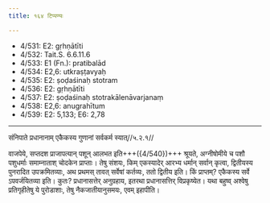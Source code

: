 ```yaml
---
title: १६४ टिप्पण्यः

---
```

- 4/531: E2: gṛhṇātīti
- 4/532: Tait.S. 6.6.11.6
- 4/533: E1 (Fn.): pratibalād
- 4/534: E2,6: utkraṣṭavyaḥ
- 4/535: E2: ṣoḍaśinaḥ stotram
- 4/536: E2: gṛhṇātīti
- 4/537: E2: ṣoḍaśinaḥ stotrakālenāvarjanaṃ
- 4/538: E2,6: anugrahītum
- 4/539: E2: 5,133; E6: 2,78

____________________________________________


संनिपाते प्रधानानाम् एकैकस्य गुणानां सर्वकर्म स्यात्//५.२.१//

वाजपेये, सप्तदश प्राजापत्यान् पशून् आलभत इति+++({4/540})+++ श्रूयते, अग्नीषोमीये च पशौ पशुधर्माः समाम्नाताश् चोदकेन प्राप्ताः। तेषु संशयः, किम् एकस्यादेर् आरभ्य धर्मान् सर्वान् कृत्वा, द्वितीयस्य पुनरादित उपक्रमितव्याः, अथ प्रथमस् तावत् सर्वेषां कर्तव्यः, ततो द्वितीय इति। किं प्राप्तम्? एकैकस्य सर्वे ऽपवर्जयितव्या इति। कुतः? प्रधानासत्तेर् अनुग्रहाय, इतरथा प्रधानासत्तिर् विप्रकृष्येत। यथा बहुष्व् अश्वेषु प्रतिगृहीतेषु ये पुरोडाशाः, तेषु नैकजातीयानुसमयः, एवम् इहापीति।
